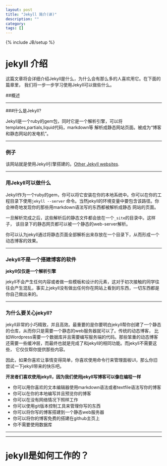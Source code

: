 ```yaml
---
layout: post
title: "Jekyll 简介(译)"
description: ""
category: 
tags: []
---
```

{% include JB/setup %}

# jekyll 介绍

这篇文章将会详细介绍Jekyll是什么，为什么会有那么多的人喜欢用它。在下面的篇章里，
我们将一步一步学习使用Jekyll可以做些什么。

##概述

***
###什么是Jekyll?

Jekyll是一个ruby的gem包，同时它是一个解析引擎，可以将templates,partials,liquid代码，markdown等
解析成静态网站页面。被成为“博客和静态网站的发电机”。

***
### 例子

该网站就是使用Jekyll引擎搭建的。[Other Jekyll websites](https://github.com/mojombo/jekyll/wiki/Sites).

***
### 用Jekyll可以做什么

Jekyll作为一个ruby的gem，你可以将它安装在你的本地系统中。你可以在你的工程目录下使用`jekyll --server`
命令。当然jekyll的环境变量中要包含该路径。你会神奇地发现你的那些用markdown语法写的东西都被解析成静态
网站的页面。

一旦解析完成之后，这些解析后的静态文件都会放在一个`_site`的目录中。这样子，
该目录下的静态网页都可以被一个静态的web-server解析。

你可以认为jekyll通过将静态页面全部解析出来存放在一个目录下，从而形成一个动态博客的效果。

***
### Jekyll不是一个搭建博客的软件

**jekyll仅仅是一个解析引擎**

jekyll不会产生任何内容或者做一些模板和设计的元素，这对于初次接触的同学往往会产生混乱，事实上jekyll没有做出任何你在网站上看到的东西，一切东西都是你自己做出来的。

***
### 为什么要关心jekyll?

jekyll非常的小巧精致，并且高效。最重要的是你要明白jekyll帮你创建了一个静态的仓库，从而你只是需要一个静态的web服务器就可以了。传统的动态博客，
比如Wordpress需要一个数据库并且需要编写服务端的代码。那些笨重的动态博客还需要一些缓冲层，而最终也就是完成了和jekyll的相同功能。而jekyll不需要这些，
它仅仅帮你提供那些内容。

因此，如果你喜欢让事情变得简单，你喜欢使用命令行来管理面板UI，那么你旧尝试一下jekyll带来的快乐吧。

**开发者们喜欢使用jekyll，因为我们使用jekyll写博客可以像在编程一样**

+ 你可以用你喜欢的文本编辑器使用markdown语法或者textfile语法写你的博客
+ 你可以在你的本地编写并且预览你的博客
+ 你可以在没有网络情况下照样工作
+ 你可以使用git版本控制工具来管理你写的东西
+ 你可以将你写的博客搭建到一个静态web服务器
+ 你可以将你的博客免费的搭建在github主页上
+ 你不需要使用数据库

***
***
# jekyll是如何工作的？

























